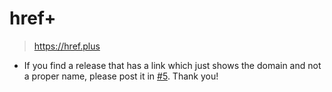 # href+

> https://href.plus

* If you find a release that has a link which just shows the domain and not a proper name, please post it in [#5](https://github.com/Bauke/href-plus/issues/5). Thank you!

